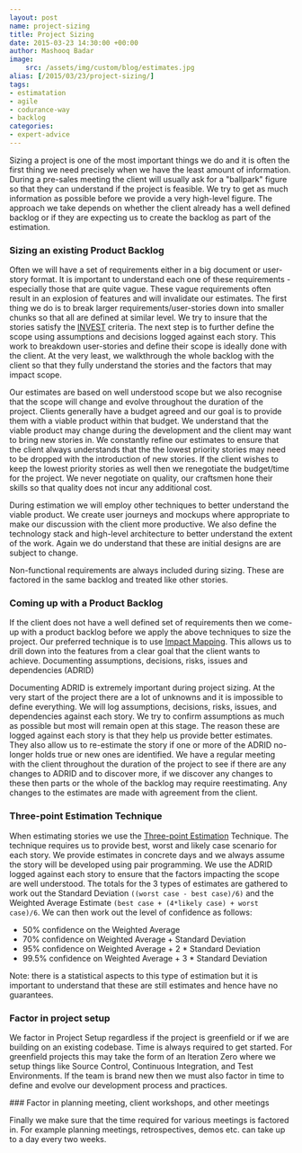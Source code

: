 ```yaml
---
layout: post
name: project-sizing
title: Project Sizing
date: 2015-03-23 14:30:00 +00:00
author: Mashooq Badar
image:
    src: /assets/img/custom/blog/estimates.jpg
alias: [/2015/03/23/project-sizing/]
tags:
- estimatation 
- agile
- codurance-way
- backlog
categories:
- expert-advice
---
```

Sizing a project is one of the most important things we do and it is often the first thing we need precisely when we have the least amount of information. During a pre-sales meeting the client will usually ask for a "ballpark" figure so that they can understand if the project is feasible. We try to get as much information as possible before we provide a very high-level figure. The approach we take depends on whether the client already has a well defined backlog or if they are expecting us to create the backlog as part of the estimation. 

### Sizing an existing Product Backlog

Often we will have a set of requirements either in a big document or user-story format. It is important to understand each one of these requirements - especially those that are quite vague. These vague requirements often result in an explosion of features and will invalidate our estimates. The first thing we do is to break larger requirements/user-stories down into smaller chunks so that all are defined at similar level. We try to insure that the stories satisfy the [INVEST](http://guide.agilealliance.org/guide/invest.html) criteria. The next step is to further define the scope using assumptions and decisions logged against each story. This work to breakdown user-stories and define their scope is ideally done with the client. At the very least, we walkthrough the whole backlog with the client so that they fully understand the stories and the factors that may impact scope. 

Our estimates are based on well understood scope but we also recognise that the scope will change and evolve throughout the duration of the project. Clients generally have a budget agreed and our goal is to provide them with a viable product within that budget. We understand that the viable product may change during the development and the client may want to bring new stories in. We constantly refine our estimates to ensure that the client always understands that the the lowest priority stories may need to be dropped with the introduction of new stories. If the client wishes to keep the lowest priority stories as well then we renegotiate the budget/time for the project. We never negotiate on quality, our craftsmen hone their skills so that quality does not incur any additional cost.

During estimation we will employ other techniques to better understand the viable product. We create user journeys and mockups where appropriate to make our discussion with the client more productive. We also define the technology stack and high-level architecture to better understand the extent of the work. Again we do understand that these are initial designs are are subject to change.

Non-functional requirements are always included during sizing. These are factored in the same backlog and treated like other stories.

### Coming up with a Product Backlog

If the client does not have a well defined set of requirements then we come-up with a product backlog before we apply the above techniques to size the project. Our preferred technique is to use [Impact Mapping](http://www.impactmapping.org/). This allows us to drill down into the features from a clear goal that the client wants to achieve.
Documenting assumptions, decisions, risks, issues and dependencies (ADRID)

Documenting ADRID is extremely important during project sizing. At the very start of the project there are a lot of unknowns and it is impossible to define everything. We will log assumptions, decisions, risks, issues, and dependencies against each story. We try to confirm assumptions as much as possible but most will remain open at this stage. The reason these are logged against each story is that they help us provide better estimates. They also allow us to re-estimate the story if one or more of the ADRID no-longer holds true or new ones are identified. We have a regular meeting with the client throughout the duration of the project to see if there are any changes to ADRID and to discover more, if we discover any changes to these then parts or the whole of the backlog may require reestimating. Any changes to the estimates are made with agreement from the client.

### Three-point Estimation Technique

When estimating stories we use the [Three-point Estimation](http://en.wikipedia.org/wiki/Three-point_estimation) Technique. The technique requires us to provide best, worst and likely case scenario for each story. We provide estimates in concrete days and we always assume the story will be developed using pair programming. We use the ADRID logged against each story to ensure that the factors impacting the scope are well understood. The totals for the 3 types of estimates are gathered to work out the Standard Deviation ```((worst case - best case)/6)``` and the Weighted Average Estimate ```(best case + (4*likely case) + worst case)/6```. We can then work out the level of confidence as follows:

* 50% confidence on the Weighted Average
* 70% confidence on Weighted Average + Standard Deviation
* 95% confidence on Weighted Average + 2 * Standard Deviation
* 99.5% confidence on Weighted Average + 3 * Standard Deviation

Note: there is a statistical aspects to this type of estimation but it is important to understand that these are still estimates and hence have no guarantees.

### Factor in project setup

We factor in Project Setup regardless if the project is greenfield or if we are building on an existing codebase. Time is always required to get started. For greenfield projects this may take the form of an Iteration Zero where we setup things like Source Control, Continuous Integration, and Test Environments. If the team is brand new then we must also factor in time to define and evolve our development process and practices.

### Factor in planning meeting, client workshops, and other meetings

Finally we make sure that the time required for various meetings is factored in. For example planning meetings, retrospectives, demos etc. can take up to a day every two weeks.
